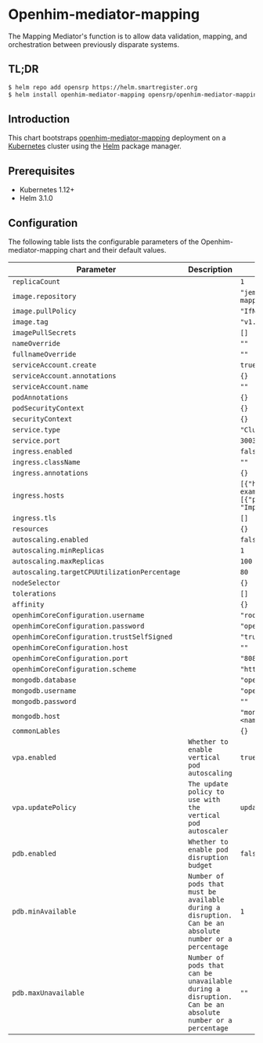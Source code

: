 # Openhim-mediator-mapping

The Mapping Mediator's function is to allow data validation, mapping, and orchestration between previously disparate systems.

## TL;DR

```bash
$ helm repo add opensrp https://helm.smartregister.org
$ helm install openhim-mediator-mapping opensrp/openhim-mediator-mapping
```

## Introduction

This chart bootstraps  [openhim-mediator-mapping](https://github.com/jembi/openhim-mediator-mapping) deployment on a [Kubernetes](http://kubernetes.io) cluster using the [Helm](https://helm.sh) package manager.

## Prerequisites

- Kubernetes 1.12+
- Helm 3.1.0

## Configuration

The following table lists the configurable parameters of the Openhim-mediator-mapping chart and their default values.

| Parameter                | Description             | Default        |
| ------------------------ | ----------------------- | -------------- |
| `replicaCount` |  | `1` |
| `image.repository` |  | `"jembi/openhim-mediator-mapping"` |
| `image.pullPolicy` |  | `"IfNotPresent"` |
| `image.tag` |  | `"v1.0.0"` |
| `imagePullSecrets` |  | `[]` |
| `nameOverride` |  | `""` |
| `fullnameOverride` |  | `""` |
| `serviceAccount.create` |  | `true` |
| `serviceAccount.annotations` |  | `{}` |
| `serviceAccount.name` |  | `""` |
| `podAnnotations` |  | `{}` |
| `podSecurityContext` |  | `{}` |
| `securityContext` |  | `{}` |
| `service.type` |  | `"ClusterIP"` |
| `service.port` |  | `3003` |
| `ingress.enabled` |  | `false` |
| `ingress.className` |  | `""` |
| `ingress.annotations` |  | `{}` |
| `ingress.hosts` |  | `[{"host": "chart-example.local", "paths": [{"path": "/", "pathType": "ImplementationSpecific"}]}]` |
| `ingress.tls` |  | `[]` |
| `resources` |  | `{}` |
| `autoscaling.enabled` |  | `false` |
| `autoscaling.minReplicas` |  | `1` |
| `autoscaling.maxReplicas` |  | `100` |
| `autoscaling.targetCPUUtilizationPercentage` |  | `80` |
| `nodeSelector` |  | `{}` |
| `tolerations` |  | `[]` |
| `affinity` |  | `{}` |
| `openhimCoreConfiguration.username` |  | `"root@openhim.org"` |
| `openhimCoreConfiguration.password` |  | `"openhim-password"` |
| `openhimCoreConfiguration.trustSelfSigned` |  | `"true"` |
| `openhimCoreConfiguration.host` |  | `""` |
| `openhimCoreConfiguration.port` |  | `"8080"` |
| `openhimCoreConfiguration.scheme` |  | `"https"` |
| `mongodb.database` |  | `"openhim"` |
| `mongodb.username` |  | `"openhim"` |
| `mongodb.password` |  | `""` |
| `mongodb.host` |  | `"mongodb.<namespace>.svc.cluster.local"` |
| `commonLables` |  | `{}` |
| `vpa.enabled` | `Whether to enable vertical pod autoscaling` | `true` |
| `vpa.updatePolicy` | `The update policy to use with the vertical pod autoscaler` | `updateMode: "Off"` |
| `pdb.enabled` | `Whether to enable pod disruption budget` | `false` |
| `pdb.minAvailable` | `Number of pods that must be available during a disruption. Can be an absolute number or a percentage` | `1` |
| `pdb.maxUnavailable` | `Number of pods that can be unavailable during a disruption. Can be an absolute number or a percentage` | `""` |
